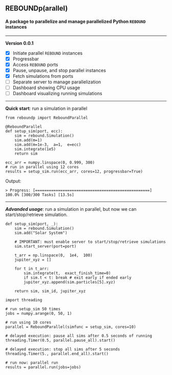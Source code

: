 ##  REBOUNDp(arallel)

#### A package to parallelize and manage parallelized Python `REBOUND` instances
---
**Version 0.0.1**

 - [x] Initiate parallel `REBOUND` instances
 - [x] Progressbar
 - [x] Access `REBOUND` ports
 - [x] Pause, unpause, and stop parallel instances
 - [x] Fetch simulations from ports
 - [ ] Separate server to manage parallelization
 - [ ] Dashboard showing CPU usage
 - [ ] Dashboard visualizing running simulations
---
**Quick start**: run a simulation in parallel
```
from reboundp import ReboundParallel

@ReboundParallel
def setup_sim(port, ecc):
	sim = rebound.Simulation()
	sim.add(m=1)
	sim.add(m=1e-3,  a=1,  e=ecc)
	sim.integrate(1e5)
	return sim

ecc_arr = numpy.linspace(0, 0.999, 300)
# run in parallel using 12 cores
results = setup_sim.run(ecc_arr, cores=12, progressbar=True)
```
Output:
```
> Progress: [==================================================] 100.0% [300/300 Tasks] [13.5s]
```
---
***Advanded usage***: run a simulation in parallel, but now we can start/stop/retrieve simulation.
```
def setup_sim(port, _):
	sim = rebound.Simulation()
	sim.add("Solar System")
	
	# IMPORTANT: must enable server to start/stop/retrieve simulations
	sim.start_server(port=port)
	
	t_arr = np.linspace(0,  1e4,  100)
	jupiter_xyz = []
	
	for t in t_arr:
		sim.integrate(t,  exact_finish_time=0)
		if sim.t < t: break # exit early if ended early
		jupiter_xyz.append(sim.particles[5].xyz)

	return sim, sim_id, jupiter_xyz

import threading

# run setup_sim 50 times
jobs = numpy.arange(0, 50, 1)

# run using 10 cores
parallel = ReboundParallel(simfunc = setup_sim, cores=10)

# delayed execution: pause all sims after 0.5 seconds of running
threading.Timer(0.5, parallel.pause_all).start()

# delayed execution: stop all sims after 5 seconds
threading.Timer(5., parallel.end_all).start()

# run now: parallel run
results = parallel.run(jobs=jobs)
```

